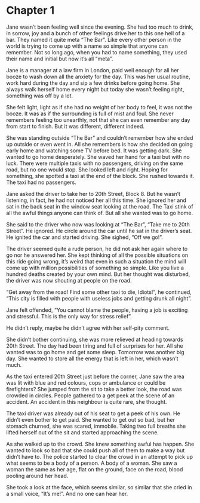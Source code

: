 # Chapter 1


  Jane wasn’t been feeling well since the evening. She had too much to drink, in sorrow, 
joy and a bunch of other feelings drive her to this one hell of a bar. They named it quite 
meta “The Bar”. Like every other person in the world is trying to come up with a name so 
simple that anyone can remember. Not so long ago, when you had to name something, they used 
their name and initial but now it’s all “meta”. 

  Jane is a manager at a law firm in London, paid well enough for all her booze to wash down 
all the anxiety for the day. This was her usual routine,  work hard during the day and sip 
a few drinks before going home. She always walk herself home every night but today she wasn’t 
feeling right, something was off by a lot.

  She felt light, light as if she had no weight of her body to feel, it was not the booze. 
It was as if the surrounding is full of mist and foul. She never remembers feeling too unearthly, 
not that she can even remember any day from start to finish. But it was different, different indeed.

  She was standing outside “The Bar” and couldn’t remember how she ended up outside or even 
went in. All she remembers is how she decided on going early home and watching some TV before bed. 
It was getting dark. She wanted to go home desperately. She waved her hand for a taxi but with 
no luck. There were multiple taxis with no passengers, driving on the same road, but no one would stop. 
She looked left and right. Hoping for something, she spotted a taxi at the end of the block. 
She rushed towards it. The taxi had no passengers. 

  Jane asked the driver to take her to 20th Street, Block 8. But he wasn’t listening, in fact, 
he had not noticed her all this time. She ignored her and sat in the back seat in the window 
seat looking at the road.  The Taxi stink of all the awful things anyone can think of. But all 
she wanted was to go home.

  She said to the driver who now was looking at “The Bar”, “Take me to 20th Street”. He ignored. 
He circle around the car until he sat in the driver’s seat. He ignited the car and started driving. 
She sighed, “Off we go!”.

  The driver seemed quite a rude person, he did not ask her again where to go nor he answered her. 
She kept thinking of all the possible situations on this ride going wrong, it’s weird that even in 
such a situation the mind will come up with million possibilities of something so simple. Like you 
live a hundred deaths created by your own mind. But her thought was disturbed, the driver was now 
shouting at people on the road. 

“Get away from the road! Find some other taxi to die, Idiots!”, he continued, “This city is filled 
with people with useless jobs and getting drunk all night”. 

Jane felt offended, “You cannot blame the people, having a job is exciting and stressful. This is 
the only way for stress relief”. 

He didn’t reply, maybe he didn’t agree with her self-pity comment.

 She didn’t bother continuing, she was more relieved at heading towards 20th Street. The day had 
been tiring and full of surprises for her. All she wanted was to go home and get some sleep. 
Tomorrow was another big day. She wanted to store all the energy that is left in her, which wasn’t much.

  As the taxi entered 20th Street just before the corner, Jane saw the area was lit with blue and 
red colours, cops or ambulance or could be firefighters? She jumped from the sit to take a better 
look, the road was crowded in circles. People gathered to a get peek at the scene of an accident. 
An accident in this neighbour is quite rare, she thought.

   The taxi driver was already out of his seat to get a peek of his own. He didn’t even bother to 
get paid. She wanted to get out so bad, but her stomach churned, she was scared, immobile. Taking 
two full breaths she lifted herself out of the sit and started approaching the scene. 

 As she walked up to the crowd. She knew something awful has happen. She wanted to look so bad that 
she could push all of them to make a way but didn’t have to. The police started to clear the crowd in 
an attempt to pick up what seems to be a body of a person. A body of a woman. She saw a woman the same 
as her age, flat on the ground, face on the road, blood pooling around her head. 

She took a look at the face, which seems similar, so similar that she cried in a small voice, 
“It’s me!”. And no one can hear her.



